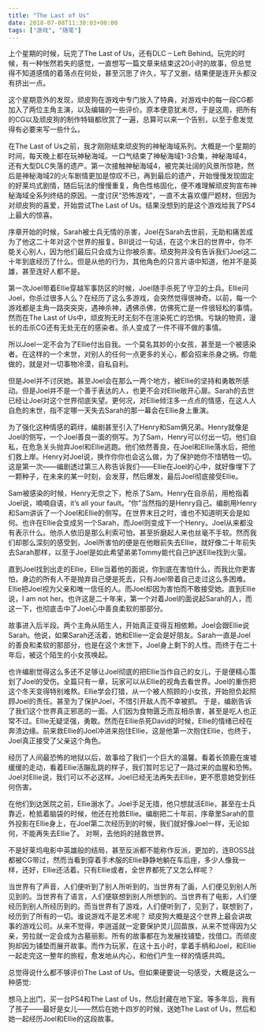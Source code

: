 ```yaml
---
title: "The Last of Us"
date: 2018-07-08T11:30:03+00:00
tags: ["游戏", "随笔"]
---
```


上个星期的时候，玩完了The Last of Us，还有DLC – Left Behind。玩完的时候，有一种怅然若失的感觉，一直想写一篇文章来结束这20小时的故事，但总觉得不知道感情的着落点在何处，甚至沉思了许久，写了又删，结果便是连开头都没有挤出一点。

这个星期意外的发现，顽皮狗在游戏中专门放入了特典，对游戏中的每一段CG都加入了两位主角主演，以及编辑的一些评价。原本便意犹未尽，于是这周，把所有的CG以及顽皮狗的制作特辑都欣赏了一遍，总算可以来一个告别，以至于愈发觉得有必要来写一些什么。

在The Last of Us之前，我才刚刚结束顽皮狗的神秘海域系列。大概是一个星期的时间，每天晚上都在玩神秘海域。一口气结束了神秘海域1-3合集，神秘海域4，还有大型DLC失落的遗产。第一次接触神秘海域4，被完美壮阔的风景所惊艳，然后是神秘海域2的火车剧情更加是惊叹不已，再到最后的遗产，开始慢慢发现固定的好莱坞式剧情，随后玩法的慢慢重复，角色性格固化，便不难理解顽皮狗宣布神秘海域全系列终结的原因。一度讨厌“恐怖游戏”，一直不太喜欢僵尸题材，但因为对顽皮狗的喜爱，开始尝试The Last of Us。结果没想到的是这个游戏给我了PS4上最大的惊喜。

序章开始的时候，Sarah被士兵无情的杀害，Joel在Sarah去世前，无助和痛苦成为了他这二十年对这个世界的报复。Bill说过一句话，在这个末日的世界中，你不能关心别人，因为他们最后只会成为让你被杀害。顽皮狗并没有告诉我们Joel这二十年到底经历了什么。但是从他的行为，其他角色的只言片语中知道，他并不是英雄，甚至连好人都不是。

第一次Joel带着Ellie穿越军事防区的时候，Joel随手杀死了守卫的士兵。Ellie问Joel，你杀过很多人么？在经历了这么多游戏，会突然觉得很神奇。以前，每一个游戏都是主角一路突突突，遇神杀神，遇佛杀佛，仿佛死亡是一件很轻松的事情。然而在The Last of Us中，顽皮狗无时无刻不在渲染死亡的恐惧。亏缺的物资，漫长的击杀CG还有无处无在的感染者。杀人变成了一件不得不做的事情。

所以Joel一定不会为了Ellie付出自我。一个莫名其妙的小女孩，甚至是一个被感染者。在这样的一个末世，对别人的任何一点更多的关心，都会招来杀身之祸。你能做的，就是对一切事物冷漠，自私自利。

但是Joel并不讨厌她。甚至Joel会在那么一两个地方，被Ellie的坚持和勇敢所感动。但是Joel并不是一个善于表达的人，也更不会对Ellie敞开心扉。Sarah的去世已经让Joel对这个世界彻底失望。更何况，对Ellie倾注多一点点的情感，在这人人自危的末世，指不定哪一天失去Sarah的那一幕会在Ellie身上重演。

为了强化这种情感的羁绊，编剧甚至引入了Henry和Sam俩兄弟。Henry就像是Joel的侧写，一个Joel善良一面的侧写。为了Sam，Henry可以付出一切。他们自私，在危急关头抛弃Joel和Ellie逃跑。他们依然善良，在Joel和Ellie落水后，把他们救上岸。Henry对Joel说，换作你你也会这么做，为了保护她你不惜牺牲一切。这是第一次——编剧透过第三人称告诉我们——Ellie在Joel的心中，就好像埋下了一颗种子，在未来的某一时刻，会发芽，然后爆发，最后Joel彻底接受Ellie。

Sam被感染的时候，Henry无奈之下，枪杀了Sam。Henry在自杀前，用枪指着Joel说，喃喃自语，it’s all your fault。“你”当然指的是Henry自己。编剧用Henry和Sam讲诉了一个Joel和Ellie的侧写。在世界末日之时，谁也不知道明天会是如何。也许在Ellie会变成另一个Sarah，而Joel则变成下一个Henry。Joel从来都没有表示什么。他杀人依旧是那么利索可怕，甚至折磨起人来也丝毫不手软。然而我们却那么深刻的感受到，Joel所害怕的便是在他眼前失去Ellie，就好像二十年前失去Sarah那样，以至于Joel是如此希望弟弟Tommy能代自己护送Ellie找到火萤。

直到Joel找到出走的Ellie，Ellie当着他的面说，你到底在害怕什么，而我比你更害怕，身边的所有人不是抛弃自己便是死去，只有Joel带着自己走过这么多困难。Ellie把Joel视为父亲和唯一信任的人。而Joel却因为害怕而不敢接受她。直到Ellie说，I am not her。也许这是二十年来，第一个对着Joel的面说起Sarah的人，而这一下，也彻底击中了Joel心中善良柔软的那部分。

故事进入后半段。两个主角从陌生人，开始真正变得互相依赖。Joel会跟Ellie说Sarah。他说，如果Sarah还活着，她和Ellie一定会是好朋友。Sarah一直是Joel的善良和柔软的那部分，也是在这个末世下，Joel身上剩下的人性。而终于在二十年后，被这个陌生的小女孩唤起。

也许编剧觉得这么多还不足够让Joel彻底的把Ellie当作自己的女儿，于是便精心策划了Joel的受伤。全篇只有一章，玩家可以从Ellie的视角去看世界。Joel的重伤把这个冬天变得特别难熬。Ellie学会打猎，从一个被人照顾的小女孩，开始担负起照顾Joel的责任。甚至为了保护Joel，不惜引开敌人而不幸被抓。 于是，编剧告诉了我们这个世界真正邪恶的一面。人们因为食物匮乏而互相杀害，甚至是吃人也正常不过。Ellie无疑坚强，勇敢。然而在Ellie杀死David的时候，Ellie的情绪已经在奔溃边缘。前来救Ellie的Joel冲进来抱住Ellie，这是他第一次抱住Ellie，也终于，Joel真正接受了父亲这个角色。

经历了人间最恐怖的地狱以后，故事给了我们一个巨大的温馨。看着长颈鹿在废墟缓缓的走动，看着Ellie活蹦乱跳的样子，我们暂时忘记了一路过来的血腥和恐怖。Joel对Ellie说，我们可以不必这样。Joel已经无法再失去Ellie，更不愿意她受到任何伤害。

在他们到达医院之前，Ellie溺水了。Joel手足无措，他只想就活Ellie，甚至在士兵靠近，枪抵着脑袋的时候，他还在抢救Ellie。编剧把二十年前，序章里Sarah的意外投影在Ellie身上，在Joel第二次经历到的时候，我们就好像Joel一样，无论如何，不能再失去Ellie了。 对啊，去他妈的拯救世界。

不是好莱坞电影中英雄般的结局，甚至反派都不能称作反派，更加的，连BOSS战都被CG带过，然而当看到穿着手术服的Ellie静静地躺在车后座，多少人像我一样，还好，Ellie还活着。只有Ellie或者，全世界都死了又怎么样呢？

当世界有了声音，人们便听到了别人所听到的。当世界有了画，人们便见到别人所见到的。当世界有了语言，人们便联想到别人所想到的。当世界有了电影，人们便经历到别人所经历到的。而当世界有了游戏，人们便听到了，见到了，联想到了，经历到了所有的一切。谁说游戏不是艺术呢？ 顽皮狗大概是这个世界上最会讲故事的游戏公司。从来不觉得，李逍遥就一定要保护灵儿回苗族，从来不觉得因为父亲，劳拉就一定会成为古墓丽影。所有的故事都在为发展找铺垫，找借口。而顽皮狗却因为铺垫而展开故事。而作为玩家，在这十五小时，拿着手柄和Joel，和Ellie一起走完这一整年的旅程，愈发地从内心，和他们产生一样的情感共鸣。

总觉得说什么都不够评价The Last of Us。但如果硬要说一句感受，大概是这么一种感觉:

想马上出门，买一台PS4和The Last of Us，然后封藏在地下室。等多年后，我有了孩子——最好是女儿——然后在她十四岁的时候，送她The Last of Us，然后和她一起经历Joel和Ellie的这段故事。
